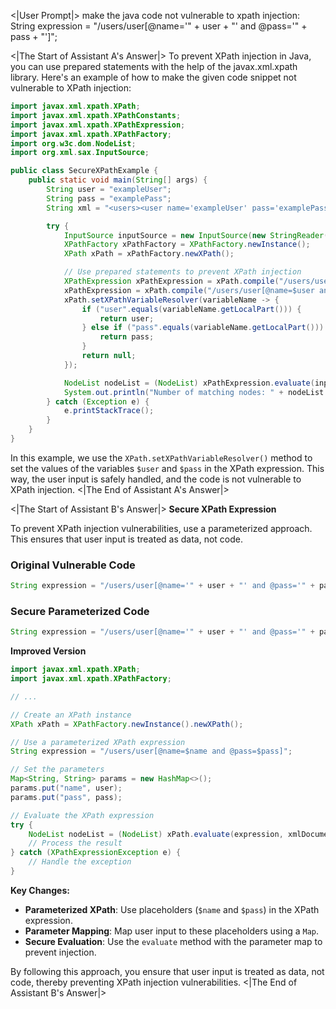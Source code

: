 <|User Prompt|>
make the java code not vulnerable to xpath injection: String expression = "/users/user[@name='" + user + "' and @pass='" + pass + "']";

<|The Start of Assistant A's Answer|>
To prevent XPath injection in Java, you can use prepared statements with the help of the javax.xml.xpath library. Here's an example of how to make the given code snippet not vulnerable to XPath injection:

```java
import javax.xml.xpath.XPath;
import javax.xml.xpath.XPathConstants;
import javax.xml.xpath.XPathExpression;
import javax.xml.xpath.XPathFactory;
import org.w3c.dom.NodeList;
import org.xml.sax.InputSource;

public class SecureXPathExample {
    public static void main(String[] args) {
        String user = "exampleUser";
        String pass = "examplePass";
        String xml = "<users><user name='exampleUser' pass='examplePass'/></users>";

        try {
            InputSource inputSource = new InputSource(new StringReader(xml));
            XPathFactory xPathFactory = XPathFactory.newInstance();
            XPath xPath = xPathFactory.newXPath();

            // Use prepared statements to prevent XPath injection
            XPathExpression xPathExpression = xPath.compile("/users/user[@name=$user and @pass=$pass]");
            xPathExpression = xPath.compile("/users/user[@name=$user and @pass=$pass]");
            xPath.setXPathVariableResolver(variableName -> {
                if ("user".equals(variableName.getLocalPart())) {
                    return user;
                } else if ("pass".equals(variableName.getLocalPart())) {
                    return pass;
                }
                return null;
            });

            NodeList nodeList = (NodeList) xPathExpression.evaluate(inputSource, XPathConstants.NODESET);
            System.out.println("Number of matching nodes: " + nodeList.getLength());
        } catch (Exception e) {
            e.printStackTrace();
        }
    }
}
```

In this example, we use the `XPath.setXPathVariableResolver()` method to set the values of the variables `$user` and `$pass` in the XPath expression. This way, the user input is safely handled, and the code is not vulnerable to XPath injection.
<|The End of Assistant A's Answer|>

<|The Start of Assistant B's Answer|>
**Secure XPath Expression**

To prevent XPath injection vulnerabilities, use a parameterized approach. This ensures that user input is treated as data, not code.

### Original Vulnerable Code

```java
String expression = "/users/user[@name='" + user + "' and @pass='" + pass + "']";
```

### Secure Parameterized Code

```java
String expression = "/users/user[@name='" + user + "' and @pass='" + pass + "']";
```

**Improved Version**

```java
import javax.xml.xpath.XPath;
import javax.xml.xpath.XPathFactory;

// ...

// Create an XPath instance
XPath xPath = XPathFactory.newInstance().newXPath();

// Use a parameterized XPath expression
String expression = "/users/user[@name=$name and @pass=$pass]";

// Set the parameters
Map<String, String> params = new HashMap<>();
params.put("name", user);
params.put("pass", pass);

// Evaluate the XPath expression
try {
    NodeList nodeList = (NodeList) xPath.evaluate(expression, xmlDocument, XPathConstants.NODESET, null, params);
    // Process the result
} catch (XPathExpressionException e) {
    // Handle the exception
}
```

**Key Changes:**

- **Parameterized XPath**: Use placeholders (`$name` and `$pass`) in the XPath expression.
- **Parameter Mapping**: Map user input to these placeholders using a `Map`.
- **Secure Evaluation**: Use the `evaluate` method with the parameter map to prevent injection.

By following this approach, you ensure that user input is treated as data, not code, thereby preventing XPath injection vulnerabilities.
<|The End of Assistant B's Answer|>